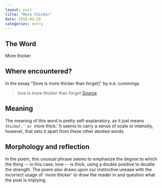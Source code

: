 ```yaml
---
layout: post
title: "More thicker"
date: 2018-02-28
categories: entry
---
```

## The Word
More thicker

## Where encountered?
In the essay "[love is more thicker than forget]" by e.e. cummings

> love is more thicker than forget
[Source](https://www.poetryfoundation.org/poetrymagazine/poems/22224/love-is-more-thicker-than-forget)

## Meaning
The meaning of this word is pretty self-explanatory, as it just means `thicker,' or `more thick.' It seems to carry a sense of scale or intensity, however, that sets it apart from these other atested words.

## Morphology and reflection
In the poem, this unusual phrase seems to emphasize the degree to which the thing -- in this case, love -- is thick, using a double positive to double the strength. The poem also draws upon our instinctive unease with the incorrect usage of `more thicker' to draw the reader in and question what the poet is implying.

